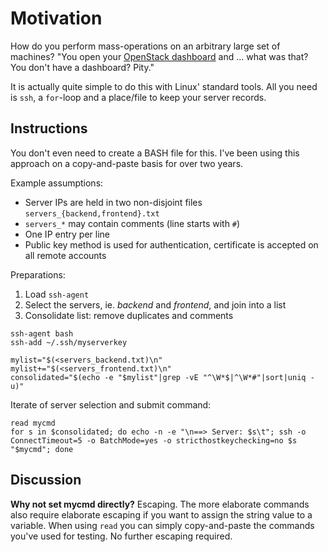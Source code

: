 # Motivation
How do you perform mass-operations on an arbitrary large set of machines? "You open your [OpenStack dashboard](www.openstack.org/software/openstack-dashboard/) and ... what was that? You don't have a dashboard? Pity."

It is actually quite simple to do this with Linux' standard tools. All you need is `ssh`, a `for`-loop and a place/file to keep your server records.

## Instructions
You don't even need to create a BASH file for this. I've been using this approach on a copy-and-paste basis for over two years.

Example assumptions:
 - Server IPs are held in two non-disjoint files `servers_{backend,frontend}.txt`
 - `servers_*` may contain comments (line starts with `#`)
 - One IP entry per line
 - Public key method is used for authentication, certificate is accepted on all remote accounts

Preparations:
 1. Load `ssh-agent`
 1. Select the servers, ie. *backend* and *frontend*, and join into a list
 1. Consolidate list: remove duplicates and comments

```
ssh-agent bash
ssh-add ~/.ssh/myserverkey

mylist="$(<servers_backend.txt)\n"
mylist+="$(<servers_frontend.txt)\n"
consolidated="$(echo -e "$mylist"|grep -vE "^\W*$|^\W*#"|sort|uniq -u)"
```

Iterate of server selection and submit command:
```
read mycmd
for s in $consolidated; do echo -n -e "\n==> Server: $s\t"; ssh -o ConnectTimeout=5 -o BatchMode=yes -o stricthostkeychecking=no $s "$mycmd"; done
```

## Discussion
**Why not set mycmd directly?** Escaping. The more elaborate commands also require elaborate escaping if you want to assign the string value to a variable. When using `read` you can simply copy-and-paste the commands you've used for testing. No further escaping required.
